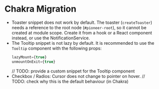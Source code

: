 # Chakra Migration

-   Toaster snippet does not work by default.
    The toaster (`createToaster`) needs a reference to the root node (`#pioneer-root`),
    so it cannot be created at module scope.
    Create it from a hook or a React component instead, or use the NotificationService.
-   The Tooltip snippet is not lazy by default.
    It is recommended to use the `Tooltip` component with the following props:
    ```jsx
    lazyMount={true}
    unmountOnExit={true}
    ```
    // TODO: provide a custom snippet for the Tooltip component
- Checkbox / Radios: Cursor does not change to pointer on hover. 
    // TODO: check why this is the default behaviour (in Chakra)
